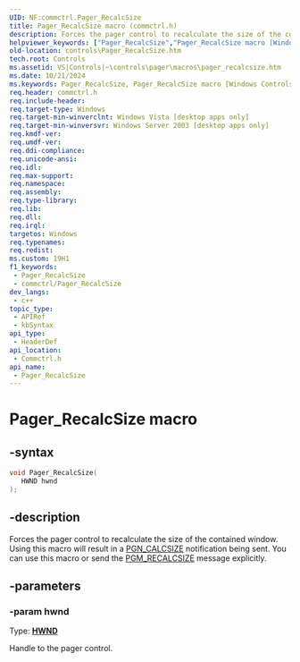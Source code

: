 ```yaml
---
UID: NF:commctrl.Pager_RecalcSize
title: Pager_RecalcSize macro (commctrl.h)
description: Forces the pager control to recalculate the size of the contained window. Using this macro will result in a PGN_CALCSIZE notification being sent. You can use this macro or send the PGM_RECALCSIZE message explicitly.
helpviewer_keywords: ["Pager_RecalcSize","Pager_RecalcSize macro [Windows Controls]","_win32_Pager_RecalcSize","_win32_Pager_RecalcSize_cpp","commctrl/Pager_RecalcSize","controls.Pager_RecalcSize","controls._win32_Pager_RecalcSize"]
old-location: controls\Pager_RecalcSize.htm
tech.root: Controls
ms.assetid: VS|Controls|~\controls\pager\macros\pager_recalcsize.htm
ms.date: 10/21/2024
ms.keywords: Pager_RecalcSize, Pager_RecalcSize macro [Windows Controls], _win32_Pager_RecalcSize, _win32_Pager_RecalcSize_cpp, commctrl/Pager_RecalcSize, controls.Pager_RecalcSize, controls._win32_Pager_RecalcSize
req.header: commctrl.h
req.include-header: 
req.target-type: Windows
req.target-min-winverclnt: Windows Vista [desktop apps only]
req.target-min-winversvr: Windows Server 2003 [desktop apps only]
req.kmdf-ver: 
req.umdf-ver: 
req.ddi-compliance: 
req.unicode-ansi: 
req.idl: 
req.max-support: 
req.namespace: 
req.assembly: 
req.type-library: 
req.lib: 
req.dll: 
req.irql: 
targetos: Windows
req.typenames: 
req.redist: 
ms.custom: 19H1
f1_keywords:
 - Pager_RecalcSize
 - commctrl/Pager_RecalcSize
dev_langs:
 - c++
topic_type:
 - APIRef
 - kbSyntax
api_type:
 - HeaderDef
api_location:
 - Commctrl.h
api_name:
 - Pager_RecalcSize
---
```


# Pager_RecalcSize macro

## -syntax

```cpp
void Pager_RecalcSize(
   HWND hwnd
);
```


## -description

Forces the pager control to recalculate the size of the contained window. Using this macro will result in a <a href="/windows/desktop/Controls/pgn-calcsize">PGN_CALCSIZE</a> notification being sent. You can use this macro or send the <a href="/windows/desktop/Controls/pgm-recalcsize">PGM_RECALCSIZE</a> message explicitly.

## -parameters

### -param hwnd

Type: <b><a href="/windows/desktop/WinProg/windows-data-types">HWND</a></b>

Handle to the pager control.
